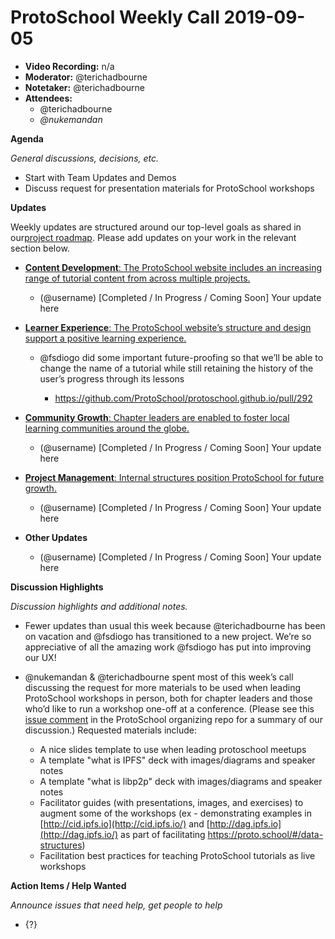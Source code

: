 # ProtoSchool Weekly Call 2019-09-05

-   **Video Recording:** n/a
-   **Moderator:** @terichadbourne
-   **Notetaker:** @terichadbourne
-   **Attendees:**
    -   @terichadbourne
    -   _@nukemandan_

**Agenda**

_General discussions, decisions, etc._

-   Start with Team Updates and Demos
-   Discuss request for presentation materials for ProtoSchool workshops



**Updates**

Weekly updates are structured around our top-level goals as shared in our[project roadmap](https://github.com/ProtoSchool/roadmap#protoschool-roadmap). Please add updates on your work in the relevant section below.

-   [**Content Development**: The ProtoSchool website includes an increasing range of tutorial content from across multiple projects.](https://github.com/ProtoSchool/roadmap#content-development)

    -   (@username) \[Completed / In Progress / Coming Soon] Your update here

-   [**Learner Experience**: The ProtoSchool website’s structure and design support a positive learning experience.](https://github.com/ProtoSchool/roadmap#learner-experience)

    -   @fsdiogo did some important future-proofing so that we’ll be able to change the name of a tutorial while still retaining the history of the user’s progress through its lessons

        -   <https://github.com/ProtoSchool/protoschool.github.io/pull/292>

-   [**Community Growth**: Chapter leaders are enabled to foster local learning communities around the globe.](https://github.com/ProtoSchool/roadmap#community-growth)

    -   (@username) \[Completed / In Progress / Coming Soon] Your update here

-   [**Project Management**: Internal structures position ProtoSchool for future growth.](https://github.com/ProtoSchool/roadmap#project-management)

    -   (@username) \[Completed / In Progress / Coming Soon] Your update here

-   **Other Updates**

    -   (@username) \[Completed / In Progress / Coming Soon] Your update here


**Discussion Highlights**

_Discussion highlights and additional notes._

-   Fewer updates than usual this week because @terichadbourne has been on vacation and @fsdiogo has transitioned to a new project. We’re so appreciative of all the amazing work @fsdiogo has put into improving our UX!
-   @nukemandan & @terichadbourne spent most of this week’s call discussing the request for more materials to be used when leading ProtoSchool workshops in person, both for chapter leaders and those who’d like to run a workshop one-off at a conference. (Please see this [issue comment](https://github.com/ProtoSchool/organizing/issues/58#issuecomment-529002668) in the ProtoSchool organizing repo for a summary of our discussion.) Requested materials include:

    -   A nice slides template to use when leading protoschool meetups
    -   A template "what is IPFS" deck with images/diagrams and speaker notes
    -   A template "what is libp2p" deck with images/diagrams and speaker notes
    -   Facilitator guides (with presentations, images, and exercises) to augment some of the workshops (ex - demonstrating examples in [http://cid.ipfs.io](http://cid.ipfs.io/) and [http://dag.ipfs.io](http://dag.ipfs.io/) as part of facilitating <https://proto.school/#/data-structures>)
    -   Facilitation best practices for teaching ProtoSchool tutorials as live workshops


**Action Items / Help Wanted**

_Announce issues that need help, get people to help_

-   {?}
